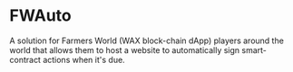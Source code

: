 # FWAuto
 A solution for Farmers World (WAX block-chain dApp) players around the world that allows them to host a website to automatically sign smart-contract actions when it's due.
